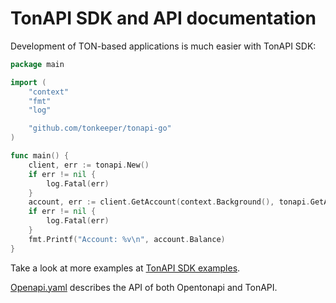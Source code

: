 
# TonAPI SDK and API documentation

Development of TON-based applications is much easier with TonAPI SDK:

```go
package main

import (
	"context"
	"fmt"
	"log"

	"github.com/tonkeeper/tonapi-go"
)

func main() {
	client, err := tonapi.New()
	if err != nil {
		log.Fatal(err)
	}
	account, err := client.GetAccount(context.Background(), tonapi.GetAccountParams{AccountID: "EQBszTJahYw3lpP64ryqscKQaDGk4QpsO7RO6LYVvKHSINS0"})
	if err != nil {
		log.Fatal(err)
	}
	fmt.Printf("Account: %v\n", account.Balance)
}
```

Take a look at more examples at [TonAPI SDK examples](examples/README.md).


[Openapi.yaml](api/openapi.yml) describes the API of both Opentonapi and TonAPI.

